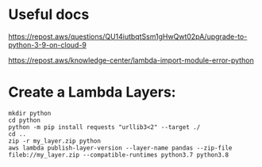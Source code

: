  
# Useful docs

 https://repost.aws/questions/QU14iutbqtSsm1gHwQwt02pA/upgrade-to-python-3-9-on-cloud-9
 
 https://repost.aws/knowledge-center/lambda-import-module-error-python
 

# Create a Lambda Layers:

```
mkdir python
cd python
python -m pip install requests "urllib3<2" --target ./
cd ..
zip -r my_layer.zip python
aws lambda publish-layer-version --layer-name pandas --zip-file fileb://my_layer.zip --compatible-runtimes python3.7 python3.8
```